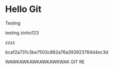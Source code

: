 # Hello Git

Testing

testing
zinho123
 

 zzzz

bcaf2a731c3be7503c882a76a393923764d4ec3d

WAWKAWKAWKAWKAWKWAK GIT RE